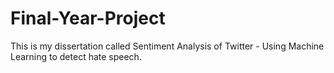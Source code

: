 # Final-Year-Project
This is my dissertation called Sentiment Analysis of Twitter - Using Machine Learning to detect hate speech.
